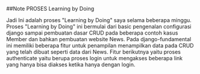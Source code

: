 ##Note PROSES Learning by Doing
 
Jadi Ini adalah proses "Learning by Doing" saya selama beberapa minggu. Proses "Learning by Doing" ini bermulai dari basic pengenalan configurasi django sampai pembuatan dasar CRUD pada beberapa contoh kasus Member dan bahkan pembuatan website News. Pada django-fundamental ini memiliki beberapa fitur untuk penampilan menampilkan data pada CRUD yang telah dibuat seperti data dari News. Fitur berikutnya yaitu proses authenticate yaitu berupa proses login untuk mengakses beberapa link yang hanya bisa diakses ketika hanya dengan login.